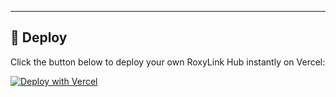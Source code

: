 
-------------------------------------------------
🚀 Deploy
-------------------------------------------------
Click the button below to deploy your own RoxyLink Hub instantly on Vercel:

[![Deploy with Vercel](https://vercel.com/button)](https://vercel.com/new/clone?repository-url=https://github.com/manishbhaiii/roxylink)

